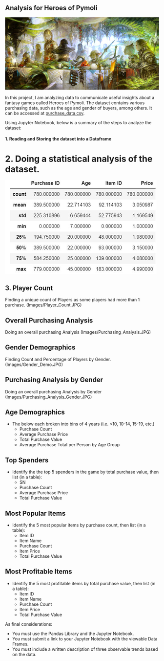 ## Analysis for Heroes of Pymoli

![Fantasy](Images/Fantasy.jpg)

In this project, I am analyzing data to communicate useful insights about a fantasy games called Heroes of Pymoli. The dataset contains various purchasing data, such as the age and gender of buyers, among others. It can be accessed at [purchase_data.csv](Resources/purchase_data.csv). 

Using Jupyter Notebook, below is a summary of the steps to analyze the dataset:

#### 1. Reading and Storing the dataset into a Dataframe

# 2. Doing a statistical analysis of the dataset.
![Statistics](Images/Statistics.JPG)

## 3. Player Count
Finding a unique count of Players as some players had more than 1 purchase.
(Images/Player_Count.JPG)

## Overall Purchasing Analysis
Doing an overall purchasing Analysis
(Images/Purchasing_Analysis.JPG)

## Gender Demographics
Finding Count and Percentage of Players by Gender. 
(Images/Gender_Demo.JPG)

## Purchasing Analysis by Gender
Doing an overall purchasing Analysis by Gender
(Images/Purchasing_Analysis_Gender.JPG)

## Age Demographics

* The below each broken into bins of 4 years (i.e. &lt;10, 10-14, 15-19, etc.)
  * Purchase Count
  * Average Purchase Price
  * Total Purchase Value
  * Average Purchase Total per Person by Age Group

## Top Spenders

* Identify the the top 5 spenders in the game by total purchase value, then list (in a table):
  * SN
  * Purchase Count
  * Average Purchase Price
  * Total Purchase Value

## Most Popular Items

* Identify the 5 most popular items by purchase count, then list (in a table):
  * Item ID
  * Item Name
  * Purchase Count
  * Item Price
  * Total Purchase Value

## Most Profitable Items

* Identify the 5 most profitable items by total purchase value, then list (in a table):
  * Item ID
  * Item Name
  * Purchase Count
  * Item Price
  * Total Purchase Value

As final considerations:

* You must use the Pandas Library and the Jupyter Notebook.
* You must submit a link to your Jupyter Notebook with the viewable Data Frames.
* You must include a written description of three observable trends based on the data.
